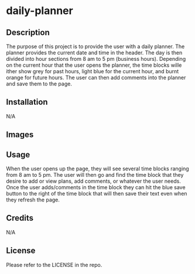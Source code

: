 # daily-planner

## Description

The purpose of this project is to provide the user with a daily planner. The planner provides the current date and time in the header. The day is then divided into hour sections from 8 am to 5 pm (business hours). Depending on the current hour that the user opens the planner, the time blocks wille ither show grey for past hours, light blue for the current hour, and burnt orange for future hours. The user can then add comments into the planner and save them to the page.

## Installation

N/A

## Images

## Usage

When the user opens up the page, they will see several time blocks ranging from 8 am to 5 pm. The user will then go and find the time block that they desire to add or view plans, add comments, or whatever the user needs. Once the user adds/comments in the time block they can hit the blue save button to the right of the time block that will then save their text even when they refresh the page.

## Credits

N/A

## License

Please refer to the LICENSE in the repo.
